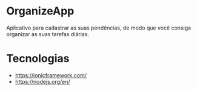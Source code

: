# OrganizeApp
Aplicativo para cadastrar as suas pendências, de modo que você consiga organizar as suas tarefas diárias.

# Tecnologias
- https://ionicframework.com/
- https://nodejs.org/en/
